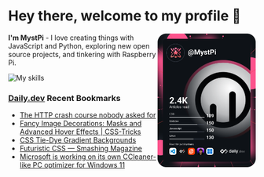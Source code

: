 # Hey there, welcome to my profile 👋

<a href="https://app.daily.dev/MystPi"><img src="https://github.com/MystPi/MystPi/blob/main/devcard.svg" width="200" alt="MystPi's Dev Card" align="right"/></a>

**I'm MystPi** - I love creating things with JavaScript and Python, exploring new open source projects, and tinkering with Raspberry Pi.

![My skills](https://skillicons.dev/icons?i=svelte,js,html,css,py,raspberrypi,react,tailwind)

### [Daily.dev](https://daily.dev) Recent Bookmarks
<!-- daily.dev BOOKMARKS:START -->
- [The HTTP crash course nobody asked for](https://app.daily.dev/posts/0pFYlO7UT?utm_source=rss&utm_medium=bookmarks&utm_campaign=Itr6mLfRdMms0HCyePtl9)
- [Fancy Image Decorations: Masks and Advanced Hover Effects | CSS-Tricks](https://app.daily.dev/posts/nzNm3XKdY?utm_source=rss&utm_medium=bookmarks&utm_campaign=Itr6mLfRdMms0HCyePtl9)
- [CSS Tie-Dye Gradient Backgrounds](https://app.daily.dev/posts/A4Rvs6ydG?utm_source=rss&utm_medium=bookmarks&utm_campaign=Itr6mLfRdMms0HCyePtl9)
- [Futuristic CSS — Smashing Magazine](https://app.daily.dev/posts/-Wp4gs2Yv?utm_source=rss&utm_medium=bookmarks&utm_campaign=Itr6mLfRdMms0HCyePtl9)
- [Microsoft is working on its own CCleaner-like PC optimizer for Windows 11](https://app.daily.dev/posts/WeSb2bp0q?utm_source=rss&utm_medium=bookmarks&utm_campaign=Itr6mLfRdMms0HCyePtl9)
<!-- daily.dev BOOKMARKS:END -->
